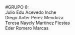 #GRUPO 6: <br>
Julio Edu Acevedo Inche <br>
Diego Anfer Perez Mendoza <br>
Teresa Nayely Martinez Fiestas <br>
Eder Romero Marcas <br>
